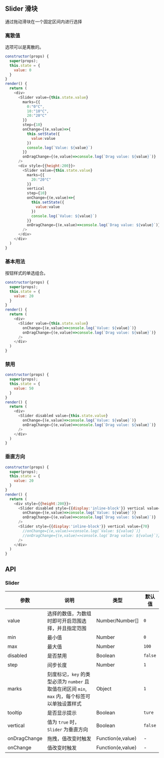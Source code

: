 ## Slider 滑块

通过拖动滑块在一个固定区间内进行选择



### 离散值

选项可以是离散的。

<!--DemoStart--> 
```js
constructor(props) {
  super(props);
  this.state = {
    value: 0
  }
}
render() {
  return (
    <div>
      <Slider value={this.state.value}
        marks={{
          0:"0°C",
          10:"10°C",
          20:"20°C"
        }} 
        step={10}
        onChange={(e,value)=>{
          this.setState({
            value:value
          })
          console.log(`Value: ${value}`)
        }} 
        onDragChange={(e,value)=>console.log(`Drag value: ${value}`)} 
      />
      <div style={{height:200}}>
        <Slider value={this.state.value}
          marks={{
            20:"20°C"
          }} 
          vertical
          step={10}
          onChange={(e,value)=>{
            this.setState({
              value:value
            })
            console.log(`Value: ${value}`)
          }} 
          onDragChange={(e,value)=>console.log(`Drag value: ${value}`)} 
        />
      </div>
    </div>
  )
}
```
<!--End-->


### 基本用法

按钮样式的单选组合。

<!--DemoStart--> 
```js
constructor(props) {
  super(props);
  this.state = {
    value: 20
  }
}
render() {
  return (
    <div>
      <Slider value={this.state.value} 
        onChange={(e,value)=>console.log(`Value: ${value}`)} 
        onDragChange={(e,value)=>console.log(`Drag value: ${value}`)} 
      />
    </div>
  )
}
```
<!--End-->


### 禁用

<!--DemoStart--> 
```js
constructor(props) {
  super(props);
  this.state = {
    value: 50
  }
}
render() {
  return (
    <div>
      <Slider disabled value={this.state.value} 
        onChange={(e,value)=>console.log(`Value: ${value}`)} 
        onDragChange={(e,value)=>console.log(`Drag value: ${value}`)} 
      />
    </div>
  )
}
```
<!--End-->


### 垂直方向

<!--DemoStart--> 
```js
constructor(props) {
  super(props);
  this.state = {
    value: 20
  }
}
render() {
  return (
    <div style={{height:200}}>
      <Slider disabled style={{display:'inline-block'}} vertical value={this.state.value} 
        onChange={(e,value)=>console.log(`Value: ${value}`)} 
        onDragChange={(e,value)=>console.log(`Drag value: ${value}`)} 
      />
      <Slider style={{display:'inline-block'}} vertical value={70} 
        //onChange={(e,value)=>console.log(`Value: ${value}`)} 
        //onDragChange={(e,value)=>console.log(`Drag value: ${value}`)} 
      />
    </div>
  )
}
```
<!--End-->


## API

### Slider

| 参数 | 说明 | 类型 | 默认值 |
|--------- |-------- |--------- |-------- |
| value | 选择的数值，为数组时即可开启范围选择，并且指定范围 | Number/Number[] | `0` |
| min | 最小值 | Number | `0` |
| max | 最大值 | Number | `100` |
| disabled | 是否禁用 | Boolean | `false` |
| step | 间步长度 | Number | `1` |
| marks | 刻度标记，`key` 的类型必须为 `number` 且取值在闭区间 `min`, `max` 内，每个标签可以单独设置样式 | Object | `1` |
| tooltip | 是否显示提示 | Boolean | `ture` |
| vertical | 值为 `true` 时，`Slider` 为垂直方向 | Boolean | `false` |
| onDragChange | 拖拽，值改变时触发 | Function(e,value) | - |
| onChange | 值改变时触发 | Function(e,value) | - |